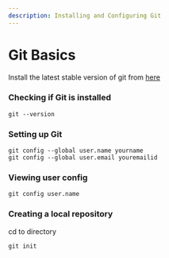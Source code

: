 ```yaml
---
description: Installing and Configuring Git
---
```


# Git Basics

Install the latest stable version of git from [here](https://git-scm.com/)

### **Checking if Git is installed**

```text
git --version
```

### Setting up Git

```text
git config --global user.name yourname
git config --global user.email youremailid
```

### **Viewing user config**

```text
git config user.name
```

### Creating a local repository

cd to directory

```text
git init
```


